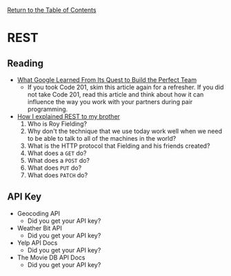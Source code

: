 [Return to the Table of Contents](README.md)

# REST

## Reading

* [What Google Learned From Its Quest to Build the Perfect Team](https://https://www.nytimes.com/2016/02/28/magazine/what-google-learned-from-its-quest-to-build-the-perfect-team.html)
  * If you took Code 201, skim this article again for a refresher. If you did not take Code 201, read this article and think about how it can influence the way you work with your partners during pair programming.
* [How I explained REST to my brother](https://gist.github.com/brookr/5977550)
  1. Who is Roy Fielding?
  2. Why don't the technique that we use today work well when we need to be able to talk to all of the machines in the world?
  3. What is the HTTP protocol that Fielding and his friends created?
  4. What does a `GET` do?
  5. What does a `POST` do?
  6. What does `PUT` do?
  7. What does `PATCH` do?

## API Key 

* Geocoding API
  * Did you get your API key?
* Weather Bit API
  * Did you get your API key?
* Yelp API Docs
  * Did you get your API key?
* The Movie DB API Docs
  * Did you get your API key?
